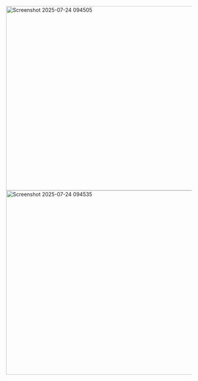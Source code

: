 <img width="959" height="500" alt="Screenshot 2025-07-24 094505" src="https://github.com/user-attachments/assets/07b6cad1-8753-4375-bb8b-ef355b8a2705" />
<img width="959" height="500" alt="Screenshot 2025-07-24 094535" src="https://github.com/user-attachments/assets/a76173db-d97d-46df-8e93-f44c7a255793" />

